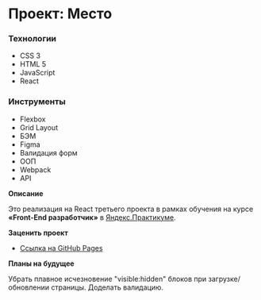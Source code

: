 # Проект: Место

### Технологии
* CSS 3
* HTML 5
* JavaScript
* React

### Инструменты
* Flexbox
* Grid Layout
* БЭМ
* Figma
* Валидация форм
* ООП
* Webpack
* API

**Описание**

Это реализация на React третьего проекта в рамках обучения на курсе **«Front-End разработчик»** в [Яндекс.Практикуме](https://practicum.yandex.ru/).

**Заценить проект**

* [Ссылка на GitHub Pages](https://enquence.github.io/mesto-react/)

**Планы на будущее**

Убрать плавное исчезновение "visible:hidden" блоков при загрузке/обновлении страницы. Доделать валидацию.